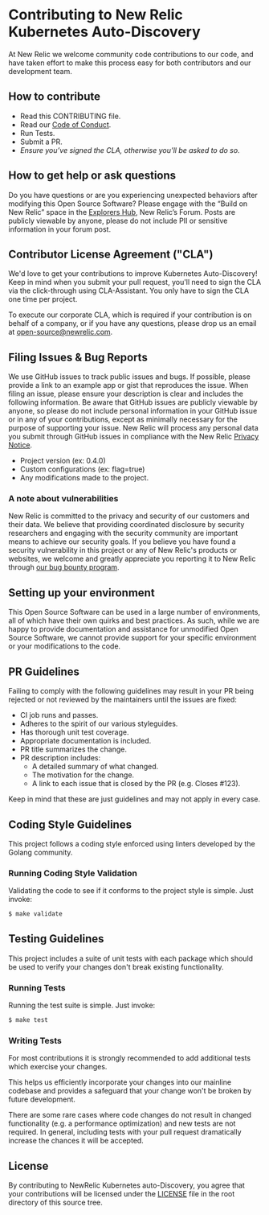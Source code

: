# Contributing to New Relic Kubernetes Auto-Discovery

At New Relic we welcome community code contributions to our code, and have
taken effort to make this process easy for both contributors and our development
team.

## How to contribute

- Read this CONTRIBUTING file.
- Read our [Code of Conduct](https://opensource.newrelic.com/code-of-conduct/).
- Run Tests.
- Submit a PR.
- *Ensure you’ve signed the CLA, otherwise you’ll be asked to do so.*

## How to get help or ask questions

Do you have questions or are you experiencing unexpected behaviors after
modifying this Open Source Software? Please engage with the “Build on New
Relic” space in the [Explorers
Hub](https://discuss.newrelic.com/c/build-on-new-relic/Open-Source-Agents-SDKs),
New Relic’s Forum. Posts are publicly viewable by anyone, please do not include
PII or sensitive information in your forum post.

## Contributor License Agreement ("CLA")

We'd love to get your contributions to improve Kubernetes Auto-Discovery!
Keep in mind when you submit your pull request, you'll need to
sign the CLA via the click-through using CLA-Assistant. You only have to sign
the CLA one time per project.

To execute our corporate CLA, which is required if your contribution is on
behalf of a company, or if you have any questions, please drop us an email at
open-source@newrelic.com.

## Filing Issues & Bug Reports

We use GitHub issues to track public issues and bugs. If possible, please
provide a link to an example app or gist that reproduces the issue. When filing
an issue, please ensure your description is clear and includes the following
information. Be aware that GitHub issues are publicly viewable by anyone, so
please do not include personal information in your GitHub issue or in any of
your contributions, except as minimally necessary for the purpose of supporting
your issue. New Relic will process any personal data you submit through GitHub
issues in compliance with the New Relic [Privacy
Notice](https://newrelic.com/termsandconditions/privacy).

- Project version (ex: 0.4.0)
- Custom configurations (ex: flag=true)
- Any modifications made to the project.

### A note about vulnerabilities

New Relic is committed to the privacy and security of our customers and their
data. We believe that providing coordinated disclosure by security researchers
and engaging with the security community are important means to achieve our
security goals.  If you believe you have found a security vulnerability in this
project or any of New Relic's products or websites, we welcome and greatly
appreciate you reporting it to New Relic through
[our bug bounty program](https://docs.newrelic.com/docs/security/security-privacy/information-security/report-security-vulnerabilities/).

## Setting up your environment

This Open Source Software can be used in a large number of environments, all of
which have their own quirks and best practices. As such, while we are happy to
provide documentation and assistance for unmodified Open Source Software, we
cannot provide support for your specific environment or your modifications to
the code.

## PR Guidelines

Failing to comply with the following guidelines may result in your PR being
rejected or not reviewed by the maintainers until the issues are fixed:

- CI job runs and passes.
- Adheres to the spirit of our various styleguides.
- Has thorough unit test coverage.
- Appropriate documentation is included.
- PR title summarizes the change.
- PR description includes:
  - A detailed summary of what changed.
  - The motivation for the change.
  - A link to each issue that is closed by the PR (e.g. Closes #123).

Keep in mind that these are just guidelines and may not apply in every case.

## Coding Style Guidelines

This project follows a coding style enforced using linters developed by
the Golang community.

### Running Coding Style Validation

Validating the code to see if it conforms to the project style is simple. Just
invoke:

```bash
$ make validate
```

## Testing Guidelines

This project includes a suite of unit tests with each package which should be
used to verify your changes don't break existing functionality.

### Running Tests

Running the test suite is simple. Just invoke:

```bash
$ make test
```

### Writing Tests

For most contributions it is strongly recommended to add additional tests which
exercise your changes.

This helps us efficiently incorporate your changes into our mainline codebase
and provides a safeguard that your change won't be broken by future
development.

There are some rare cases where code changes do not result in changed
functionality (e.g. a performance optimization) and new tests are not required.
In general, including tests with your pull request dramatically increase the
chances it will be accepted.

## License

By contributing to NewRelic Kubernetes auto-Discovery, you agree that your
contributions will be licensed under the [LICENSE](LICENSE) file in the root
directory of this source tree.
